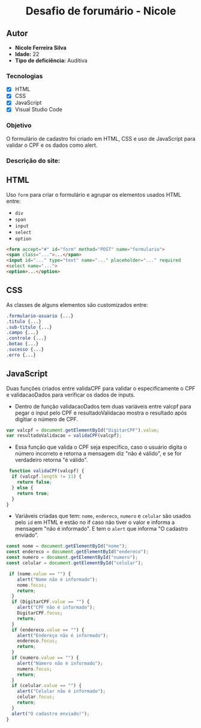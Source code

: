 <h1 align="center">
Desafio de forumário - Nicole
</h1>

## Autor

- **Nicole Ferreira Silva**
- **Idade:** 22 
- **Tipo de deficiência:** Auditiva

### Tecnologias
- [x] HTML
- [x] CSS
- [x] JavaScript
- [x] Visual Studio Code

### Objetivo
O formulário de cadastro foi criado em HTML, CSS e uso de JavaScript para validar o CPF e os dados como alert.

### Descrição do site:

## HTML
Uso <tag> `form` para criar o formulário e agrupar os elementos usados HTML entre:
- `div`
- `span`
- `input`
- `select`
- `option`

```html
<form accept="#" id="form" method="POST" name="formulario">
<span class="...">...</span>
<input id="..." type="text" name="..." placeholder="..." required
<select name="...">
<option>...</option>
```

## CSS
As classes de alguns elementos são customizados entre:
 ```css
.formulario-usuario {...}
.titulo {...}
.sub-titulo {...}
.campo {...}
.controle {...}
.botao {...}
.sucesso {...}
.erro {...}
```

## JavaScript
Duas funções criados entre validaCPF para validar o especificamente o CPF e validacaoDados para verificar os dados de inputs.

- Dentro de função validacaoDados tem duas variáveis entre valcpf para pegar o input pelo CPF e resultadoValidacao mostra o resultado após digitiar o número de CPF.
```js
var valcpf = document.getElementById("DigitarCPF").value;
var resultadoValidacao = validaCPF(valcpf);
```

- Essa função que valida o CPF seja especifico, caso o usuário digita o número incorreto e retorna a mensagem diz "não é válido", e se for verdadeiro retorna "é válido".
```js
 function validaCPF(valcpf) {
  if (valcpf.length != 11) {
    return false;
  } else {
    return true;
  }
}
```
 
- Variáveis criadas que tem: `nome`, `endereco`, `numero` e `celular` são usados pelo `id` em HTML e estão no if caso não tiver o valor e informa a mensagem "não é informado". E tem o `alert` que informa "O cadastro enviado".

```js
const nome = document.getElementById("nome");
const endereco = document.getElementById("endereco");
const numero = document.getElementById("numero");
const celular = document.getElementById("celular");

 if (nome.value == "") {
    alert("Nome não é informado");
    nome.focus;
    return;
  }
  if (DigitarCPF.value == "") {
    alert("CPF não é informado");
    DigitarCPF.focus;
    return;
  }
  if (endereco.value == "") {
    alert("Endereço não é informado");
    endereco.focus;
    return;
  }
  if (numero.value == "") {
    alert("Número não é informado");
    numero.focus;
    return;
  }
  if (celular.value == "") {
    alert("Celular não é informado");
    celular.focus;
    return;
  }
  alert("O cadastro enviado!");
}
```


